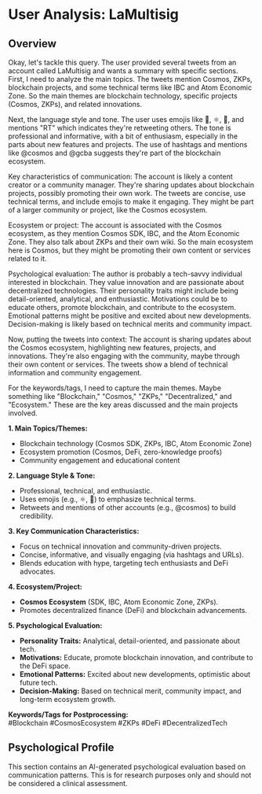 # User Analysis: LaMultisig

## Overview

<think>
Okay, let's tackle this query. The user provided several tweets from an account called LaMultisig and wants a summary with specific sections. First, I need to analyze the main topics. The tweets mention Cosmos, ZKPs, blockchain projects, and some technical terms like IBC and Atom Economic Zone. So the main themes are blockchain technology, specific projects (Cosmos, ZKPs), and related innovations.

Next, the language style and tone. The user uses emojis like 👋, ⚛️, 🔐, and mentions "RT" which indicates they're retweeting others. The tone is professional and informative, with a bit of enthusiasm, especially in the parts about new features and projects. The use of hashtags and mentions like @cosmos and @gcba suggests they're part of the blockchain ecosystem.

Key characteristics of communication: The account is likely a content creator or a community manager. They're sharing updates about blockchain projects, possibly promoting their own work. The tweets are concise, use technical terms, and include emojis to make it engaging. They might be part of a larger community or project, like the Cosmos ecosystem.

Ecosystem or project: The account is associated with the Cosmos ecosystem, as they mention Cosmos SDK, IBC, and the Atom Economic Zone. They also talk about ZKPs and their own wiki. So the main ecosystem here is Cosmos, but they might be promoting their own content or services related to it.

Psychological evaluation: The author is probably a tech-savvy individual interested in blockchain. They value innovation and are passionate about decentralized technologies. Their personality traits might include being detail-oriented, analytical, and enthusiastic. Motivations could be to educate others, promote blockchain, and contribute to the ecosystem. Emotional patterns might be positive and excited about new developments. Decision-making is likely based on technical merits and community impact.

Now, putting the tweets into context: The account is sharing updates about the Cosmos ecosystem, highlighting new features, projects, and innovations. They're also engaging with the community, maybe through their own content or services. The tweets show a blend of technical information and community engagement.

For the keywords/tags, I need to capture the main themes. Maybe something like "Blockchain," "Cosmos," "ZKPs," "Decentralized," and "Ecosystem." These are the key areas discussed and the main projects involved.
</think>

**1. Main Topics/Themes:**  
- Blockchain technology (Cosmos SDK, ZKPs, IBC, Atom Economic Zone)  
- Ecosystem promotion (Cosmos, DeFi, zero-knowledge proofs)  
- Community engagement and educational content  

**2. Language Style & Tone:**  
- Professional, technical, and enthusiastic.  
- Uses emojis (e.g., ⚛️, 🔐) to emphasize technical terms.  
- Retweets and mentions of other accounts (e.g., @cosmos) to build credibility.  

**3. Key Communication Characteristics:**  
- Focus on technical innovation and community-driven projects.  
- Concise, informative, and visually engaging (via hashtags and URLs).  
- Blends education with hype, targeting tech enthusiasts and DeFi advocates.  

**4. Ecosystem/Project:**  
- **Cosmos Ecosystem** (SDK, IBC, Atom Economic Zone, ZKPs).  
- Promotes decentralized finance (DeFi) and blockchain advancements.  

**5. Psychological Evaluation:**  
- **Personality Traits:** Analytical, detail-oriented, and passionate about tech.  
- **Motivations:** Educate, promote blockchain innovation, and contribute to the DeFi space.  
- **Emotional Patterns:** Excited about new developments, optimistic about future tech.  
- **Decision-Making:** Based on technical merit, community impact, and long-term ecosystem growth.  

**Keywords/Tags for Postprocessing:**  
#Blockchain #CosmosEcosystem #ZKPs #DeFi #DecentralizedTech

## Psychological Profile

This section contains an AI-generated psychological evaluation based on communication patterns. This is for research purposes only and should not be considered a clinical assessment.